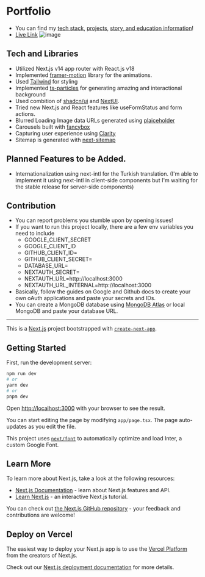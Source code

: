 # Portfolio

- You can find my [tech stack](https://furki.vercel.app/), [projects](https://furki.vercel.app/projects), [story, and education information](https://furki.vercel.app/about)!
- [Live Link](https://www.furkancengiz.software)
![image](https://github.com/4Furki4/the-portfolio/assets/84590614/230b3a38-4e5c-4d49-9049-80d9b07b3c5a)

## Tech and Libraries

- Utilized Next.js v14 app router with React.js v18
- Implemented [framer-motion](https://www.framer.com/motion/) library for the animations.
- Used [Tailwind](https://tailwindcss.com/) for styling
- Implemented [ts-particles](https://github.com/tsparticles/tsparticles) for generating amazing and interactional background
- Used combition of [shadcn/ui](https://ui.shadcn.com/) and [NextUI](https://nextui.org/docs/components/navbar#controlled-menu).
- Tried new Next.js and React features like useFormStatus and form actions.
- Blurred Loading Image data URLs generated using [plaiceholder]([url](https://plaiceholder.co/))
- Carousels built with [fancybox](https://fancyapps.com/)
- Capturing user experience using [Clarity](https://clarity.microsoft.com/)
- Sitemap is generated with [next-sitemap](https://www.npmjs.com/package/next-sitemap)
 ## Planned Features to be Added.

 - Internationalization using next-intl for the Turkish translation. (I'm able to implement it using next-intl in client-side components but I'm waiting for the stable release for server-side components)
 ## Contribution

 - You can report problems you stumble upon by opening issues! 
 - If you want to run this project locally, there are a few env variables you need to include
   - GOOGLE_CLIENT_SECRET
   - GOOGLE_CLIENT_ID
   - GITHUB_CLIENT_ID=
   - GITHUB_CLIENT_SECRET=
   - DATABASE_URL=
   - NEXTAUTH_SECRET=
   - NEXTAUTH_URL=http://localhost:3000
   - NEXTAUTH_URL_INTERNAL=http://localhost:3000
 - Basically, follow the guides on Google and Github docs to create your own oAuth applications and paste your secrets and IDs.
 - You can create a MongoDB database using [MongoDB Atlas](https://www.mongodb.com/atlas) or local MongoDB and paste your database URL.

-------------------------------------------
This is a [Next.js](https://nextjs.org/) project bootstrapped with [`create-next-app`](https://github.com/vercel/next.js/tree/canary/packages/create-next-app).

## Getting Started

First, run the development server:

```bash
npm run dev
# or
yarn dev
# or
pnpm dev
```

Open [http://localhost:3000](http://localhost:3000) with your browser to see the result.

You can start editing the page by modifying `app/page.tsx`. The page auto-updates as you edit the file.

This project uses [`next/font`](https://nextjs.org/docs/basic-features/font-optimization) to automatically optimize and load Inter, a custom Google Font.

## Learn More

To learn more about Next.js, take a look at the following resources:

- [Next.js Documentation](https://nextjs.org/docs) - learn about Next.js features and API.
- [Learn Next.js](https://nextjs.org/learn) - an interactive Next.js tutorial.

You can check out [the Next.js GitHub repository](https://github.com/vercel/next.js/) - your feedback and contributions are welcome!

## Deploy on Vercel

The easiest way to deploy your Next.js app is to use the [Vercel Platform](https://vercel.com/new?utm_medium=default-template&filter=next.js&utm_source=create-next-app&utm_campaign=create-next-app-readme) from the creators of Next.js.

Check out our [Next.js deployment documentation](https://nextjs.org/docs/deployment) for more details.
